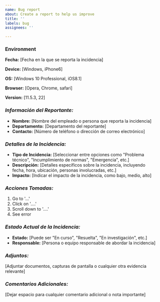 ```yaml
---
name: Bug report
about: Create a report to help us improve
title: ''
labels: bug
assignees: ''

---
```


### **Environment**

**Fecha:** [Fecha en la que se reporta la incidencia]

**Device:** [Windows, iPhone6]

**OS:** [Windows 10 Professional, iOS8.1]

**Browser:** [Opera, Chrome, safari]

**Version:** [11.5.3, 22]

### **_Información del Reportante:_**
- **Nombre:** [Nombre del empleado o persona que reporta la incidencia]
- **Departamento:** [Departamento del reportante]
- **Contacto:** [Número de teléfono o dirección de correo electrónico]

### **_Detalles de la Incidencia:_**
- **Tipo de Incidencia:** [Seleccionar entre opciones como "Problema técnico", "Incumplimiento de normas", "Emergencia", etc.]
- **Descripción:** [Detalles específicos sobre la incidencia, incluyendo fecha, hora, ubicación, personas involucradas, etc.]
- **Impacto:** [Indicar el impacto de la incidencia, como bajo, medio, alto]

### **_Acciones Tomadas:_**
1. Go to '...'
2. Click on '....'
3. Scroll down to '....'
4. See error

### **_Estado Actual de la Incidencia:_**
- **Estado:** [Puede ser "En curso", "Resuelta", "En investigación", etc.]
- **Responsable:** [Persona o equipo responsable de abordar la incidencia]

### **_Adjuntos:_**
[Adjuntar documentos, capturas de pantalla o cualquier otra evidencia relevante]

### **_Comentarios Adicionales:_**
[Dejar espacio para cualquier comentario adicional o nota importante]
